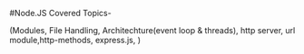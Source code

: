 #Node.JS Covered Topics-

  (Modules, File Handling, Architechture(event loop & threads), http server, url module,http-methods, express.js,  )
